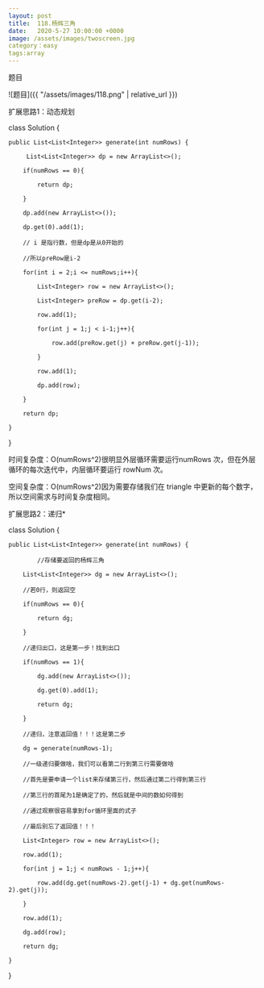 ```yaml
---
layout: post
title:  118.杨辉三角
date:   2020-5-27 10:00:00 +0000
image: /assets/images/twoscreen.jpg
category：easy
tags:array
---
```

题目

![题目]({{ "/assets/images/118.png" | relative_url }})

扩展思路1：动态规划

class Solution {

    public List<List<Integer>> generate(int numRows) {
	
         List<List<Integer>> dp = new ArrayList<>();
		 
        if(numRows == 0){
		
            return dp;
			
        }
		
        dp.add(new ArrayList<>());
		
        dp.get(0).add(1);
		
        // i 是指行数，但是dp是从0开始的
		
        //所以preRow是i-2
		
        for(int i = 2;i <= numRows;i++){
		
            List<Integer> row = new ArrayList<>();
			
            List<Integer> preRow = dp.get(i-2);
			
            row.add(1);
			
            for(int j = 1;j < i-1;j++){
			
                row.add(preRow.get(j) + preRow.get(j-1));
				
            }
			
            row.add(1);
			
            dp.add(row);
			
        }
		
        return dp;
		
    }
	
}

时间复杂度：O(numRows^2)很明显外层循环需要运行numRows 次，但在外层循环的每次迭代中，内层循环要运行 rowNum 次。

空间复杂度：O(numRows^2)因为需要存储我们在 triangle 中更新的每个数字，所以空间需求与时间复杂度相同。

扩展思路2：递归*

class Solution {

    public List<List<Integer>> generate(int numRows) {
	
    		//存储要返回的杨辉三角
			
        List<List<Integer>> dg = new ArrayList<>();
		
        //若0行，则返回空
		
        if(numRows == 0){
		
            return dg;
			
        }
		
        //递归出口，这是第一步！找到出口
		
        if(numRows == 1){
		
            dg.add(new ArrayList<>());
			
            dg.get(0).add(1);
			
            return dg;
			
        }
		
        //递归，注意返回值！！！这是第二步
		
        dg = generate(numRows-1);
		
        //一级递归要做啥，我们可以看第二行到第三行需要做啥
		
        //首先是要申请一个list来存储第三行，然后通过第二行得到第三行
		
        //第三行的首尾为1是确定了的，然后就是中间的数如何得到
		
        //通过观察很容易拿到for循环里面的式子
		
        //最后别忘了返回值！！！
		
        List<Integer> row = new ArrayList<>();
		
        row.add(1);
		
        for(int j = 1;j < numRows - 1;j++){
		
            row.add(dg.get(numRows-2).get(j-1) + dg.get(numRows-2).get(j));
			
        }
		
        row.add(1);
		
        dg.add(row);
		
        return dg;
		
    }
	
}



